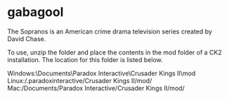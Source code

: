 # gabagool
The Sopranos is an American crime drama television series created by David Chase.

To use, unzip the folder and place the contents in the mod folder of a CK2 installation. 
The location for this folder is listed below.


Windows:\Documents\Paradox Interactive\Crusader Kings II\mod\
Linux:/.paradoxinteractive/Crusader Kings II/mod/
Mac:/Documents/Paradox Interactive/Crusader Kings II/mod/
